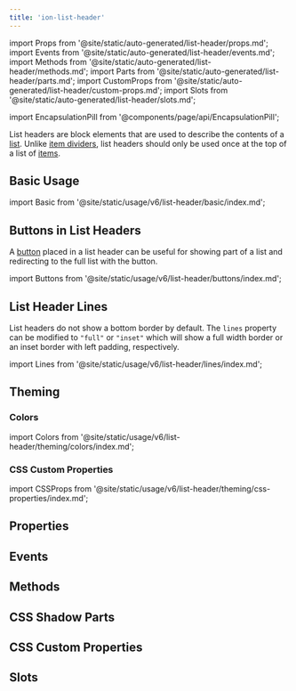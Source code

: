 ```yaml
---
title: 'ion-list-header'
---
```


import Props from '@site/static/auto-generated/list-header/props.md';
import Events from '@site/static/auto-generated/list-header/events.md';
import Methods from '@site/static/auto-generated/list-header/methods.md';
import Parts from '@site/static/auto-generated/list-header/parts.md';
import CustomProps from '@site/static/auto-generated/list-header/custom-props.md';
import Slots from '@site/static/auto-generated/list-header/slots.md';

import EncapsulationPill from '@components/page/api/EncapsulationPill';

<EncapsulationPill type="shadow" />

List headers are block elements that are used to describe the contents of a [list](./list). Unlike [item dividers](./item-divider), list headers should only be used once at the top of a list of [items](./item).

## Basic Usage

import Basic from '@site/static/usage/v6/list-header/basic/index.md';

<Basic />

## Buttons in List Headers

A [button](./button) placed in a list header can be useful for showing part of a list and redirecting to the full list with the button.

import Buttons from '@site/static/usage/v6/list-header/buttons/index.md';

<Buttons />

## List Header Lines

List headers do not show a bottom border by default. The `lines` property can be modified to `"full"` or `"inset"` which will show a full width border or an inset border with left padding, respectively.

import Lines from '@site/static/usage/v6/list-header/lines/index.md';

<Lines />

## Theming

### Colors

import Colors from '@site/static/usage/v6/list-header/theming/colors/index.md';

<Colors />

### CSS Custom Properties

import CSSProps from '@site/static/usage/v6/list-header/theming/css-properties/index.md';

<CSSProps />

## Properties

<Props />

## Events

<Events />

## Methods

<Methods />

## CSS Shadow Parts

<Parts />

## CSS Custom Properties

<CustomProps />

## Slots

<Slots />
